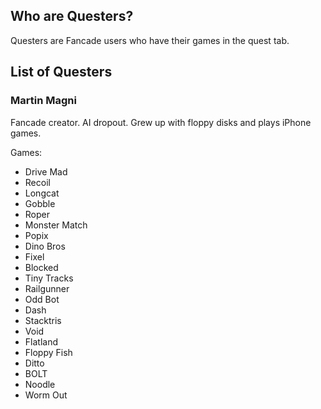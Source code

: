 ## Who are Questers?

Questers are Fancade users who have their games in the quest tab. 

## List of Questers

### Martin Magni
Fancade creator. AI dropout. Grew up with floppy disks and plays iPhone games.

Games:
* Drive Mad
* Recoil
* Longcat
* Gobble
* Roper
* Monster Match
* Popix
* Dino Bros
* Fixel
* Blocked
* Tiny Tracks
* Railgunner
* Odd Bot
* Dash
* Stacktris
* Void
* Flatland
* Floppy Fish
* Ditto
* BOLT
* Noodle
* Worm Out
